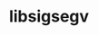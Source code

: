 ---
title: "libsigsegv"
layout: cache
categories: [package, develop]
meta: {"compilers": ["apple-clang@16.0.0", "cce@18.0.0", "gcc@10.2.1", "gcc@10.3.0", "gcc@10.5.0", "gcc@11.1.0", "gcc@11.4.0", "gcc@12.3.0", "gcc@12.4.0", "gcc@13.2.0", "gcc@13.3.0", "gcc@7.3.1", "gcc@7.5.0", "gcc@9.4.0", "intel-oneapi-compilers@2024.1.0", "intel-oneapi-compilers@2024.2.1", "intel-oneapi-compilers@2025.1.0"], "num_specs": 110, "num_specs_by_stack": {"aws-isc": 1, "aws-isc-aarch64": 1, "aws-pcluster-icelake": 3, "aws-pcluster-neoverse_v1": 5, "aws-pcluster-x86_64_v4": 20, "bootstrap-aarch64-darwin": 4, "bootstrap-x86_64-linux-gnu": 5, "build_systems": 5, "data-vis-sdk": 5, "developer-tools": 1, "developer-tools-aarch64-linux-gnu": 5, "developer-tools-darwin": 4, "developer-tools-manylinux2014": 1, "developer-tools-x86_64_v3-linux-gnu": 5, "e4s": 5, "e4s-cray-rhel": 3, "e4s-cray-sles": 1, "e4s-neoverse-v2": 5, "e4s-neoverse_v1": 1, "e4s-oneapi": 6, "e4s-power": 1, "e4s-rocm-external": 5, "gpu-tests": 3, "hep": 5, "ml-darwin-aarch64-mps": 4, "ml-linux-aarch64-cpu": 5, "ml-linux-aarch64-cuda": 5, "ml-linux-x86_64-cpu": 5, "ml-linux-x86_64-cuda": 5, "ml-linux-x86_64-rocm": 5, "radiuss": 5, "radiuss-aws": 5, "radiuss-aws-aarch64": 9, "root": 110, "tutorial": 10}, "oss": ["amzn2", "centos7", "rhel8", "sequoia", "sle_hpc15", "ubuntu18.04", "ubuntu20.04", "ubuntu22.04", "ubuntu24.04"], "platforms": ["darwin", "linux"], "stacks": ["aws-isc", "aws-isc-aarch64", "aws-pcluster-icelake", "aws-pcluster-neoverse_v1", "aws-pcluster-x86_64_v4", "bootstrap-aarch64-darwin", "bootstrap-x86_64-linux-gnu", "build_systems", "data-vis-sdk", "developer-tools", "developer-tools-aarch64-linux-gnu", "developer-tools-darwin", "developer-tools-manylinux2014", "developer-tools-x86_64_v3-linux-gnu", "e4s", "e4s-cray-rhel", "e4s-cray-sles", "e4s-neoverse-v2", "e4s-neoverse_v1", "e4s-oneapi", "e4s-power", "e4s-rocm-external", "gpu-tests", "hep", "ml-darwin-aarch64-mps", "ml-linux-aarch64-cpu", "ml-linux-aarch64-cuda", "ml-linux-x86_64-cpu", "ml-linux-x86_64-cuda", "ml-linux-x86_64-rocm", "radiuss", "radiuss-aws", "radiuss-aws-aarch64", "root", "tutorial"], "targets": ["aarch64", "neoverse_v1", "neoverse_v2", "ppc64le", "skylake_avx512", "x86_64_v3", "x86_64_v4"], "versions": ["2.14"]}
spec_details: [{"compiler": "intel-oneapi-compilers@2024.1.0", "hash": "3ipgjb25tgquhm47q3x7yu7k7nnvrplm", "os": "amzn2", "platform": "linux", "size": "-", "stacks": ["aws-pcluster-x86_64_v4", "root"], "target": "x86_64_v3", "variants": ["build_system=autotools"], "versions": ["2.14"]}, {"compiler": "gcc@7.5.0", "hash": "3lrr5regv4y5mrfxrmje3pk7yfyghetp", "os": "ubuntu18.04", "platform": "linux", "size": "-", "stacks": ["build_systems", "radiuss", "root"], "target": "x86_64_v3", "variants": ["build_system=autotools"], "versions": ["2.14"]}, {"compiler": "gcc@11.4.0", "hash": "3uhq3hl7c3zynirjgyo6pvxbifyw6765", "os": "ubuntu22.04", "platform": "linux", "size": "-", "stacks": ["e4s-neoverse-v2", "root"], "target": "neoverse_v2", "variants": ["build_system=autotools"], "versions": ["2.14"]}, {"compiler": "gcc@7.3.1", "hash": "44i6qtqfyorrjcouckoqkigsc2pm7lnf", "os": "amzn2", "platform": "linux", "size": "-", "stacks": ["radiuss-aws-aarch64", "root"], "target": "aarch64", "variants": ["build_system=autotools"], "versions": ["2.14"]}, {"compiler": "gcc@11.4.0", "hash": "44wwym4la6gfruxwa3dhnfynnr23t7qp", "os": "ubuntu22.04", "platform": "linux", "size": "-", "stacks": ["e4s", "e4s-rocm-external", "hep", "root", "tutorial"], "target": "x86_64_v3", "variants": ["build_system=autotools"], "versions": ["2.14"]}, {"compiler": "intel-oneapi-compilers@2024.1.0", "hash": "4bcsbv2wf3qsmh73rmccwkc4alq7s2li", "os": "amzn2", "platform": "linux", "size": "-", "stacks": ["aws-pcluster-x86_64_v4", "root"], "target": "x86_64_v4", "variants": ["build_system=autotools"], "versions": ["2.14"]}, {"compiler": "gcc@13.3.0", "hash": "4hpcmzct52rajczubhsd6bbvxzrahwfx", "os": "rhel8", "platform": "linux", "size": "-", "stacks": ["developer-tools-aarch64-linux-gnu", "root"], "target": "aarch64", "variants": ["build_system=autotools"], "versions": ["2.14"]}, {"compiler": "intel-oneapi-compilers@2024.2.1", "hash": "4rcyxrcvgmkvz7fphxk3tv3okp5dazsb", "os": "ubuntu22.04", "platform": "linux", "size": "-", "stacks": ["e4s-oneapi", "root"], "target": "x86_64_v3", "variants": ["build_system=autotools"], "versions": ["2.14"]}, {"compiler": "gcc@7.3.1", "hash": "4t4ljrm2xdmqlenrdbsdftdndrren4q3", "os": "amzn2", "platform": "linux", "size": "-", "stacks": ["radiuss-aws", "root"], "target": "x86_64_v3", "variants": ["build_system=autotools"], "versions": ["2.14"]}, {"compiler": "gcc@7.3.1", "hash": "5hq5he6c4h2wnfzlenhtuxkzvdcwkyzz", "os": "amzn2", "platform": "linux", "size": "-", "stacks": ["aws-pcluster-icelake", "root"], "target": "skylake_avx512", "variants": ["build_system=autotools"], "versions": ["2.14"]}, {"compiler": "intel-oneapi-compilers@2024.1.0", "hash": "5pkx7abrkhobinyjqtfapknvotyzssss", "os": "amzn2", "platform": "linux", "size": "-", "stacks": ["aws-pcluster-x86_64_v4", "root"], "target": "x86_64_v3", "variants": ["build_system=autotools"], "versions": ["2.14"]}, {"compiler": "intel-oneapi-compilers@2024.1.0", "hash": "6gzb27v7bxnn6wia6dyio2n5pfkhdkvz", "os": "amzn2", "platform": "linux", "size": "-", "stacks": ["aws-pcluster-x86_64_v4", "root"], "target": "x86_64_v3", "variants": ["build_system=autotools"], "versions": ["2.14"]}, {"compiler": "gcc@12.3.0", "hash": "6scogukwo2a5tbtqlbuvki3fvt2kcm7x", "os": "ubuntu22.04", "platform": "linux", "size": "-", "stacks": ["root", "tutorial"], "target": "x86_64_v3", "variants": ["build_system=autotools"], "versions": ["2.14"]}, {"compiler": "gcc@11.4.0", "hash": "6tvquyaydj2c34447jre3d4qs5j6nq3m", "os": "ubuntu22.04", "platform": "linux", "size": "-", "stacks": ["e4s-neoverse_v1", "root"], "target": "neoverse_v1", "variants": ["build_system=autotools"], "versions": ["2.14"]}, {"compiler": "gcc@7.5.0", "hash": "6unqp5yasvt3u2664ut3uaigx2n2iflc", "os": "ubuntu18.04", "platform": "linux", "size": "-", "stacks": ["build_systems", "radiuss", "root"], "target": "x86_64_v3", "variants": ["build_system=autotools"], "versions": ["2.14"]}, {"compiler": "gcc@13.2.0", "hash": "72nam2qgpyyarhctuhlwqmubuslaefit", "os": "ubuntu24.04", "platform": "linux", "size": "-", "stacks": ["bootstrap-x86_64-linux-gnu", "ml-linux-x86_64-cpu", "ml-linux-x86_64-cuda", "ml-linux-x86_64-rocm", "root"], "target": "x86_64_v3", "variants": ["build_system=autotools"], "versions": ["2.14"]}, {"compiler": "gcc@11.1.0", "hash": "7cd2nkrzyngcblsgdcelor46xxwdzuee", "os": "ubuntu20.04", "platform": "linux", "size": "-", "stacks": ["data-vis-sdk", "root"], "target": "x86_64_v3", "variants": ["build_system=autotools"], "versions": ["2.14"]}, {"compiler": "intel-oneapi-compilers@2024.1.0", "hash": "7jzky6pwftxjcsuq6leowbp6fugtb7mn", "os": "amzn2", "platform": "linux", "size": "-", "stacks": ["aws-pcluster-x86_64_v4", "root"], "target": "x86_64_v4", "variants": ["build_system=autotools"], "versions": ["2.14"]}, {"compiler": "gcc@7.3.1", "hash": "7ote5ru46sbs4eotoci2nynls5leexub", "os": "amzn2", "platform": "linux", "size": "-", "stacks": ["radiuss-aws", "root"], "target": "x86_64_v3", "variants": ["build_system=autotools"], "versions": ["2.14"]}, {"compiler": "gcc@7.5.0", "hash": "7wz3bua6bcaaz3tok6lsmigyfza4vr3k", "os": "ubuntu18.04", "platform": "linux", "size": "-", "stacks": ["build_systems", "radiuss", "root"], "target": "x86_64_v3", "variants": ["build_system=autotools"], "versions": ["2.14"]}, {"compiler": "gcc@9.4.0", "hash": "afggwxkvjkibqiqobwlgszlifpgdql2u", "os": "ubuntu20.04", "platform": "linux", "size": "-", "stacks": ["e4s-power", "root"], "target": "ppc64le", "variants": ["build_system=autotools"], "versions": ["2.14"]}, {"compiler": "intel-oneapi-compilers@2024.1.0", "hash": "afpcbr4c2z7bgsxdpzhvjupy5nfqqsgt", "os": "amzn2", "platform": "linux", "size": "-", "stacks": ["aws-pcluster-x86_64_v4", "root"], "target": "x86_64_v4", "variants": ["build_system=autotools"], "versions": ["2.14"]}, {"compiler": "gcc@7.3.1", "hash": "ahpvjuqzb66k7bw3prxmbuspc7owyrbg", "os": "amzn2", "platform": "linux", "size": "-", "stacks": ["aws-isc", "root"], "target": "x86_64_v3", "variants": ["build_system=autotools"], "versions": ["2.14"]}, {"compiler": "gcc@7.3.1", "hash": "awlye35ekxzctuvadxjaz4fuvietu4v5", "os": "amzn2", "platform": "linux", "size": "-", "stacks": ["aws-pcluster-icelake", "root"], "target": "x86_64_v3", "variants": ["build_system=autotools"], "versions": ["2.14"]}, {"compiler": "cce@18.0.0", "hash": "awy72b7rzwk5wydzhyfpwfd6supjz3le", "os": "rhel8", "platform": "linux", "size": "-", "stacks": ["e4s-cray-rhel", "root"], "target": "x86_64_v3", "variants": ["build_system=autotools"], "versions": ["2.14"]}, {"compiler": "gcc@7.3.1", "hash": "b3v5qessipi6hbqpbeqatul3ssuiqvq4", "os": "amzn2", "platform": "linux", "size": "-", "stacks": ["radiuss-aws-aarch64", "root"], "target": "aarch64", "variants": ["build_system=autotools"], "versions": ["2.14"]}, {"compiler": "gcc@12.3.0", "hash": "blqwl6sapgwjar7hqnocahwh4saapvy5", "os": "ubuntu22.04", "platform": "linux", "size": "-", "stacks": ["root", "tutorial"], "target": "x86_64_v3", "variants": ["build_system=autotools"], "versions": ["2.14"]}, {"compiler": "gcc@13.2.0", "hash": "cjqfa7dwhxgxh23blfyvzuknu2alkvie", "os": "ubuntu24.04", "platform": "linux", "size": "-", "stacks": ["ml-linux-aarch64-cpu", "ml-linux-aarch64-cuda", "root"], "target": "aarch64", "variants": ["build_system=autotools"], "versions": ["2.14"]}, {"compiler": "intel-oneapi-compilers@2024.1.0", "hash": "cpoqdhcq66uem6ysv2ls3idsxh3je7nl", "os": "amzn2", "platform": "linux", "size": "-", "stacks": ["aws-pcluster-x86_64_v4", "root"], "target": "x86_64_v4", "variants": ["build_system=autotools"], "versions": ["2.14"]}, {"compiler": "gcc@12.3.0", "hash": "cs4vcolhipdx3rcmktirbwhhqm6bxg57", "os": "ubuntu22.04", "platform": "linux", "size": "-", "stacks": ["root", "tutorial"], "target": "x86_64_v3", "variants": ["build_system=autotools"], "versions": ["2.14"]}, {"compiler": "gcc@13.3.0", "hash": "cvn5j5fepjphmk4g7u7sejpkvnmacpwq", "os": "rhel8", "platform": "linux", "size": "-", "stacks": ["developer-tools-aarch64-linux-gnu", "root"], "target": "aarch64", "variants": ["build_system=autotools"], "versions": ["2.14"]}, {"compiler": "gcc@12.3.0", "hash": "d6adl3yh5ygqpw5gemgskui5e2jpp5q7", "os": "ubuntu22.04", "platform": "linux", "size": "-", "stacks": ["root", "tutorial"], "target": "x86_64_v3", "variants": ["build_system=autotools"], "versions": ["2.14"]}, {"compiler": "gcc@11.4.0", "hash": "dm7rlwo2eiuyqbs5melfazhyyiwxei3e", "os": "ubuntu22.04", "platform": "linux", "size": "-", "stacks": ["e4s", "e4s-rocm-external", "hep", "root", "tutorial"], "target": "x86_64_v3", "variants": ["build_system=autotools"], "versions": ["2.14"]}, {"compiler": "gcc@7.3.1", "hash": "dyonzkwggjvxydmsuakpzjooyxjejvjs", "os": "amzn2", "platform": "linux", "size": "-", "stacks": ["radiuss-aws-aarch64", "root"], "target": "aarch64", "variants": ["build_system=autotools"], "versions": ["2.14"]}, {"compiler": "gcc@13.2.0", "hash": "e466wsaie7c6cccai5i4h4x2qzg6gumc", "os": "ubuntu24.04", "platform": "linux", "size": "-", "stacks": ["bootstrap-x86_64-linux-gnu", "ml-linux-x86_64-cpu", "ml-linux-x86_64-cuda", "ml-linux-x86_64-rocm", "root"], "target": "x86_64_v3", "variants": ["build_system=autotools"], "versions": ["2.14"]}, {"compiler": "gcc@13.2.0", "hash": "e6zsoy3eos4ai3c7fgw2tlw7dqweat5r", "os": "ubuntu24.04", "platform": "linux", "size": "-", "stacks": ["ml-linux-aarch64-cpu", "ml-linux-aarch64-cuda", "root"], "target": "aarch64", "variants": ["build_system=autotools"], "versions": ["2.14"]}, {"compiler": "gcc@7.3.1", "hash": "edvckydwb73uv7c5uh24jkky6zdlwd5b", "os": "amzn2", "platform": "linux", "size": "-", "stacks": ["radiuss-aws-aarch64", "root"], "target": "aarch64", "variants": ["build_system=autotools"], "versions": ["2.14"]}, {"compiler": "apple-clang@16.0.0", "hash": "ezrgvdpb6kab62pjj7dwu7vqurfll5cw", "os": "sequoia", "platform": "darwin", "size": "-", "stacks": ["bootstrap-aarch64-darwin", "developer-tools-darwin", "ml-darwin-aarch64-mps", "root"], "target": "aarch64", "variants": ["build_system=autotools"], "versions": ["2.14"]}, {"compiler": "gcc@12.4.0", "hash": "fdny5jpxuoe4ppggfdc6rgbtxb6oib3k", "os": "amzn2", "platform": "linux", "size": "-", "stacks": ["aws-pcluster-neoverse_v1", "root"], "target": "neoverse_v1", "variants": ["build_system=autotools"], "versions": ["2.14"]}, {"compiler": "intel-oneapi-compilers@2024.2.1", "hash": "focspnzzuq5qtw2qu2dm2t2qgdrvcjip", "os": "ubuntu22.04", "platform": "linux", "size": "-", "stacks": ["e4s-oneapi", "root"], "target": "x86_64_v3", "variants": ["build_system=autotools"], "versions": ["2.14"]}, {"compiler": "gcc@11.4.0", "hash": "g332dk2i52de7nh4nqe3255wpgjhiwiq", "os": "ubuntu22.04", "platform": "linux", "size": "-", "stacks": ["e4s-neoverse-v2", "root"], "target": "neoverse_v2", "variants": ["build_system=autotools"], "versions": ["2.14"]}, {"compiler": "intel-oneapi-compilers@2024.1.0", "hash": "ginjcgmdbckl4ym5hnappxodczxssydy", "os": "amzn2", "platform": "linux", "size": "-", "stacks": ["aws-pcluster-x86_64_v4", "root"], "target": "x86_64_v4", "variants": ["build_system=autotools"], "versions": ["2.14"]}, {"compiler": "gcc@12.4.0", "hash": "gsn2wd7pzfxwpvbcplytd7lx6nywfwn7", "os": "amzn2", "platform": "linux", "size": "-", "stacks": ["aws-pcluster-neoverse_v1", "root"], "target": "neoverse_v1", "variants": ["build_system=autotools"], "versions": ["2.14"]}, {"compiler": "apple-clang@16.0.0", "hash": "hxiiam6oklxfs4xltdppfc24hshqxjk7", "os": "sequoia", "platform": "darwin", "size": "-", "stacks": ["bootstrap-aarch64-darwin", "developer-tools-darwin", "ml-darwin-aarch64-mps", "root"], "target": "aarch64", "variants": ["build_system=autotools"], "versions": ["2.14"]}, {"compiler": "intel-oneapi-compilers@2024.1.0", "hash": "hzqfljn7webilwzrsc76braidhzbbaq5", "os": "amzn2", "platform": "linux", "size": "-", "stacks": ["aws-pcluster-x86_64_v4", "root"], "target": "x86_64_v3", "variants": ["build_system=autotools"], "versions": ["2.14"]}, {"compiler": "gcc@10.5.0", "hash": "ilonierkt6bzmzkpnwhe6zyruc2cmirg", "os": "centos7", "platform": "linux", "size": "-", "stacks": ["developer-tools-x86_64_v3-linux-gnu", "root"], "target": "x86_64_v3", "variants": ["build_system=autotools"], "versions": ["2.14"]}, {"compiler": "gcc@7.3.1", "hash": "jfcrk4oea6mdt6ly3myukthmll73ace6", "os": "amzn2", "platform": "linux", "size": "-", "stacks": ["radiuss-aws", "root"], "target": "x86_64_v3", "variants": ["build_system=autotools"], "versions": ["2.14"]}, {"compiler": "gcc@13.2.0", "hash": "jggygn2ffzv5l5jnlxu5x7uhdca6m6xn", "os": "ubuntu24.04", "platform": "linux", "size": "-", "stacks": ["ml-linux-aarch64-cpu", "ml-linux-aarch64-cuda", "root"], "target": "aarch64", "variants": ["build_system=autotools"], "versions": ["2.14"]}, {"compiler": "gcc@13.3.0", "hash": "jwx7qlhv6qebjkshohdiowakcfjn3u4t", "os": "rhel8", "platform": "linux", "size": "-", "stacks": ["developer-tools-aarch64-linux-gnu", "root"], "target": "aarch64", "variants": ["build_system=autotools"], "versions": ["2.14"]}, {"compiler": "intel-oneapi-compilers@2025.1.0", "hash": "kba6mkwcugiciwtbx4eh5yij3vnxgeco", "os": "ubuntu22.04", "platform": "linux", "size": "-", "stacks": ["e4s-oneapi", "root"], "target": "x86_64_v3", "variants": ["build_system=autotools"], "versions": ["2.14"]}, {"compiler": "gcc@7.3.1", "hash": "kdt6re73udcjjhq4o3h4xx622qzcfjr6", "os": "amzn2", "platform": "linux", "size": "-", "stacks": ["aws-isc-aarch64", "root"], "target": "aarch64", "variants": ["build_system=autotools"], "versions": ["2.14"]}, {"compiler": "gcc@10.2.1", "hash": "ksgs3b4zhp3xkvdfslchsv7s6hbpoxe4", "os": "centos7", "platform": "linux", "size": "-", "stacks": ["developer-tools-manylinux2014", "root"], "target": "x86_64_v3", "variants": ["build_system=autotools"], "versions": ["2.14"]}, {"compiler": "gcc@13.2.0", "hash": "kym5uvgekp5zqonvctspbrplxm423ez7", "os": "ubuntu24.04", "platform": "linux", "size": "-", "stacks": ["ml-linux-aarch64-cpu", "ml-linux-aarch64-cuda", "root"], "target": "aarch64", "variants": ["build_system=autotools"], "versions": ["2.14"]}, {"compiler": "intel-oneapi-compilers@2024.1.0", "hash": "l4zvl5hutavlry7pm3j5tcv4izi5e4ev", "os": "amzn2", "platform": "linux", "size": "-", "stacks": ["aws-pcluster-x86_64_v4", "root"], "target": "x86_64_v3", "variants": ["build_system=autotools"], "versions": ["2.14"]}, {"compiler": "gcc@7.3.1", "hash": "liao6ovadfzixuzqpoo7jb7ypayfmhc5", "os": "amzn2", "platform": "linux", "size": "-", "stacks": ["radiuss-aws-aarch64", "root"], "target": "aarch64", "variants": ["build_system=autotools"], "versions": ["2.14"]}, {"compiler": "gcc@10.5.0", "hash": "lls4d6iem54vbzbk3r54byfgwl466mce", "os": "centos7", "platform": "linux", "size": "-", "stacks": ["developer-tools-x86_64_v3-linux-gnu", "root"], "target": "x86_64_v3", "variants": ["build_system=autotools"], "versions": ["2.14"]}, {"compiler": "gcc@11.4.0", "hash": "lmecyysafzomqcrfyu6brhikpwolpat7", "os": "ubuntu22.04", "platform": "linux", "size": "-", "stacks": ["e4s-neoverse-v2", "root"], "target": "neoverse_v2", "variants": ["build_system=autotools"], "versions": ["2.14"]}, {"compiler": "gcc@7.3.1", "hash": "lni5qmh6ctwjwz2iv7fi7osh6xempmjb", "os": "amzn2", "platform": "linux", "size": "-", "stacks": ["radiuss-aws-aarch64", "root"], "target": "aarch64", "variants": ["build_system=autotools"], "versions": ["2.14"]}, {"compiler": "gcc@12.4.0", "hash": "lrxa4yb2z7mdkwjtj3rzxdz2c3cwa5m3", "os": "amzn2", "platform": "linux", "size": "-", "stacks": ["aws-pcluster-neoverse_v1", "root"], "target": "neoverse_v1", "variants": ["build_system=autotools"], "versions": ["2.14"]}, {"compiler": "gcc@11.1.0", "hash": "m4zpalci7zhinhsofmniw4cuqcibqtat", "os": "ubuntu20.04", "platform": "linux", "size": "-", "stacks": ["data-vis-sdk", "root"], "target": "x86_64_v3", "variants": ["build_system=autotools"], "versions": ["2.14"]}, {"compiler": "gcc@13.3.0", "hash": "mtyi2u4m3au323plykw6uyc2t42eonrs", "os": "rhel8", "platform": "linux", "size": "-", "stacks": ["developer-tools-aarch64-linux-gnu", "root"], "target": "aarch64", "variants": ["build_system=autotools"], "versions": ["2.14"]}, {"compiler": "gcc@7.5.0", "hash": "n5tzndztlo6lvmfmqpa5gw4ci5g3egqf", "os": "ubuntu18.04", "platform": "linux", "size": "-", "stacks": ["build_systems", "radiuss", "root"], "target": "x86_64_v3", "variants": ["build_system=autotools"], "versions": ["2.14"]}, {"compiler": "gcc@7.5.0", "hash": "niew526czyypz3h2dr32hdhdwne5hwcp", "os": "ubuntu18.04", "platform": "linux", "size": "-", "stacks": ["build_systems", "radiuss", "root"], "target": "x86_64_v3", "variants": ["build_system=autotools"], "versions": ["2.14"]}, {"compiler": "cce@18.0.0", "hash": "njbjblxcanw2i7o6r7a2l2ubdkyie2m7", "os": "rhel8", "platform": "linux", "size": "-", "stacks": ["e4s-cray-rhel", "root"], "target": "x86_64_v3", "variants": ["build_system=autotools"], "versions": ["2.14"]}, {"compiler": "apple-clang@16.0.0", "hash": "nxvpjv4peshhiulop5ibtnh66hnipke7", "os": "sequoia", "platform": "darwin", "size": "-", "stacks": ["bootstrap-aarch64-darwin", "developer-tools-darwin", "ml-darwin-aarch64-mps", "root"], "target": "aarch64", "variants": ["build_system=autotools"], "versions": ["2.14"]}, {"compiler": "intel-oneapi-compilers@2024.1.0", "hash": "obpxaws5uenp2x6jcwajm2gvxi6nzflv", "os": "amzn2", "platform": "linux", "size": "-", "stacks": ["aws-pcluster-x86_64_v4", "root"], "target": "x86_64_v3", "variants": ["build_system=autotools"], "versions": ["2.14"]}, {"compiler": "gcc@10.3.0", "hash": "owiooj7es3cieohdfn6enyzfabs5krju", "os": "sle_hpc15", "platform": "linux", "size": "-", "stacks": ["e4s-cray-sles", "root"], "target": "x86_64_v4", "variants": ["build_system=autotools"], "versions": ["2.14"]}, {"compiler": "gcc@10.5.0", "hash": "oxqkkfcpwjuass27q65zxrp3jvboxbqv", "os": "centos7", "platform": "linux", "size": "-", "stacks": ["developer-tools-x86_64_v3-linux-gnu", "root"], "target": "x86_64_v3", "variants": ["build_system=autotools"], "versions": ["2.14"]}, {"compiler": "gcc@11.1.0", "hash": "p2kj3n7hbh7ud72i6dw7x277xmmz7uyj", "os": "ubuntu20.04", "platform": "linux", "size": "-", "stacks": ["data-vis-sdk", "root"], "target": "x86_64_v3", "variants": ["build_system=autotools"], "versions": ["2.14"]}, {"compiler": "intel-oneapi-compilers@2024.1.0", "hash": "p4tkwm2g23m6wt5z4hhagrewqsgc2xvi", "os": "amzn2", "platform": "linux", "size": "-", "stacks": ["aws-pcluster-x86_64_v4", "root"], "target": "x86_64_v4", "variants": ["build_system=autotools"], "versions": ["2.14"]}, {"compiler": "gcc@11.4.0", "hash": "p6mj2nfugqxzarzqpmlj23hyfzlqtgcw", "os": "ubuntu22.04", "platform": "linux", "size": "-", "stacks": ["e4s-neoverse-v2", "root"], "target": "neoverse_v2", "variants": ["build_system=autotools"], "versions": ["2.14"]}, {"compiler": "gcc@11.1.0", "hash": "psvjbi5ydsg22prnnlckikvllu7jnpxh", "os": "ubuntu20.04", "platform": "linux", "size": "-", "stacks": ["gpu-tests", "root"], "target": "x86_64_v3", "variants": ["build_system=autotools"], "versions": ["2.14"]}, {"compiler": "apple-clang@16.0.0", "hash": "pv63lzafw4xyxekvkvdzaqfo6gpnklh3", "os": "sequoia", "platform": "darwin", "size": "-", "stacks": ["bootstrap-aarch64-darwin", "developer-tools-darwin", "ml-darwin-aarch64-mps", "root"], "target": "aarch64", "variants": ["build_system=autotools"], "versions": ["2.14"]}, {"compiler": "gcc@13.2.0", "hash": "pwqjj7dxpgx5r7422c5bmnbdfjtii2g3", "os": "ubuntu24.04", "platform": "linux", "size": "-", "stacks": ["bootstrap-x86_64-linux-gnu", "ml-linux-x86_64-cpu", "ml-linux-x86_64-cuda", "ml-linux-x86_64-rocm", "root"], "target": "x86_64_v3", "variants": ["build_system=autotools"], "versions": ["2.14"]}, {"compiler": "intel-oneapi-compilers@2024.1.0", "hash": "q64t6b2sqte2wv2mzva5dsegqwgzeivf", "os": "amzn2", "platform": "linux", "size": "-", "stacks": ["aws-pcluster-x86_64_v4", "root"], "target": "x86_64_v3", "variants": ["build_system=autotools"], "versions": ["2.14"]}, {"compiler": "intel-oneapi-compilers@2024.1.0", "hash": "qa6crmokack73jsylzcfuawwr2fjhenf", "os": "amzn2", "platform": "linux", "size": "-", "stacks": ["aws-pcluster-x86_64_v4", "root"], "target": "x86_64_v4", "variants": ["build_system=autotools"], "versions": ["2.14"]}, {"compiler": "intel-oneapi-compilers@2024.1.0", "hash": "qbcsfvna6vmk7agcqqxjuiu5vkpuoqjp", "os": "amzn2", "platform": "linux", "size": "-", "stacks": ["aws-pcluster-x86_64_v4", "root"], "target": "x86_64_v4", "variants": ["build_system=autotools"], "versions": ["2.14"]}, {"compiler": "gcc@13.2.0", "hash": "qeavwc2qlosaml72dat7yuhbksh52qnv", "os": "ubuntu24.04", "platform": "linux", "size": "-", "stacks": ["bootstrap-x86_64-linux-gnu", "ml-linux-x86_64-cpu", "ml-linux-x86_64-cuda", "ml-linux-x86_64-rocm", "root"], "target": "x86_64_v3", "variants": ["build_system=autotools"], "versions": ["2.14"]}, {"compiler": "gcc@7.3.1", "hash": "qjkdvo6ityyw6dc32gpyupnwwgs3pp5m", "os": "amzn2", "platform": "linux", "size": "-", "stacks": ["radiuss-aws", "root"], "target": "x86_64_v3", "variants": ["build_system=autotools"], "versions": ["2.14"]}, {"compiler": "gcc@11.1.0", "hash": "qkvqrvc7yupm34u6d5qj3zryp7ptmcka", "os": "ubuntu20.04", "platform": "linux", "size": "-", "stacks": ["gpu-tests", "root"], "target": "x86_64_v3", "variants": ["build_system=autotools"], "versions": ["2.14"]}, {"compiler": "gcc@12.3.0", "hash": "qmrnvi56x62l7kyyb7lhiwtrhdih45du", "os": "ubuntu22.04", "platform": "linux", "size": "-", "stacks": ["root", "tutorial"], "target": "x86_64_v3", "variants": ["build_system=autotools"], "versions": ["2.14"]}, {"compiler": "gcc@11.4.0", "hash": "qtst3sq22zdodrwudux22t5gv2vneqqs", "os": "ubuntu22.04", "platform": "linux", "size": "-", "stacks": ["e4s", "e4s-rocm-external", "hep", "root", "tutorial"], "target": "x86_64_v3", "variants": ["build_system=autotools"], "versions": ["2.14"]}, {"compiler": "intel-oneapi-compilers@2025.1.0", "hash": "rc2zb7husklititeao6unu3ixzpwn4ow", "os": "ubuntu22.04", "platform": "linux", "size": "-", "stacks": ["e4s-oneapi", "root"], "target": "x86_64_v3", "variants": ["build_system=autotools"], "versions": ["2.14"]}, {"compiler": "gcc@11.1.0", "hash": "riqm65kv65qk6ov3ta36ttqvum23xt6j", "os": "ubuntu20.04", "platform": "linux", "size": "-", "stacks": ["data-vis-sdk", "root"], "target": "x86_64_v3", "variants": ["build_system=autotools"], "versions": ["2.14"]}, {"compiler": "gcc@7.3.1", "hash": "rujnhv7b4zh7limlvkj2xkzohc4dscxv", "os": "amzn2", "platform": "linux", "size": "-", "stacks": ["radiuss-aws-aarch64", "root"], "target": "aarch64", "variants": ["build_system=autotools"], "versions": ["2.14"]}, {"compiler": "intel-oneapi-compilers@2024.1.0", "hash": "rw6ktvehnwx6gcaoiixsur676ux56qyz", "os": "amzn2", "platform": "linux", "size": "-", "stacks": ["aws-pcluster-x86_64_v4", "root"], "target": "x86_64_v3", "variants": ["build_system=autotools"], "versions": ["2.14"]}, {"compiler": "gcc@7.5.0", "hash": "rys6gvbh57r24vdhayypmvjx3o7yxrjo", "os": "ubuntu18.04", "platform": "linux", "size": "-", "stacks": ["developer-tools", "root"], "target": "x86_64_v3", "variants": ["build_system=autotools"], "versions": ["2.14"]}, {"compiler": "gcc@12.4.0", "hash": "s4f6v6bxmjcmy2hcurtbk57awmmzus5v", "os": "amzn2", "platform": "linux", "size": "-", "stacks": ["aws-pcluster-neoverse_v1", "root"], "target": "neoverse_v1", "variants": ["build_system=autotools"], "versions": ["2.14"]}, {"compiler": "intel-oneapi-compilers@2025.1.0", "hash": "semr5sbeweuz3axnfasudyyk6qq4yuqt", "os": "ubuntu22.04", "platform": "linux", "size": "-", "stacks": ["e4s-oneapi", "root"], "target": "x86_64_v3", "variants": ["build_system=autotools"], "versions": ["2.14"]}, {"compiler": "gcc@7.3.1", "hash": "sftw7q36edc7crg3bxgghkbp5euwm53o", "os": "amzn2", "platform": "linux", "size": "-", "stacks": ["aws-pcluster-icelake", "root"], "target": "x86_64_v3", "variants": ["build_system=autotools"], "versions": ["2.14"]}, {"compiler": "gcc@7.3.1", "hash": "si3yrlwig4k7vlndetdlglkswgxr4bdg", "os": "amzn2", "platform": "linux", "size": "-", "stacks": ["radiuss-aws-aarch64", "root"], "target": "aarch64", "variants": ["build_system=autotools"], "versions": ["2.14"]}, {"compiler": "intel-oneapi-compilers@2024.1.0", "hash": "smkjkfl4pmdo542rnbueccldjfnajkuu", "os": "amzn2", "platform": "linux", "size": "-", "stacks": ["aws-pcluster-x86_64_v4", "root"], "target": "x86_64_v3", "variants": ["build_system=autotools"], "versions": ["2.14"]}, {"compiler": "cce@18.0.0", "hash": "tf63xmxrsrcyeovsnqaw4ysqsugbimbv", "os": "rhel8", "platform": "linux", "size": "-", "stacks": ["e4s-cray-rhel", "root"], "target": "x86_64_v3", "variants": ["build_system=autotools"], "versions": ["2.14"]}, {"compiler": "intel-oneapi-compilers@2024.1.0", "hash": "tmalp44un2okbzk3hrj4ipvp5tpu2wyo", "os": "amzn2", "platform": "linux", "size": "-", "stacks": ["aws-pcluster-x86_64_v4", "root"], "target": "x86_64_v3", "variants": ["build_system=autotools"], "versions": ["2.14"]}, {"compiler": "gcc@11.4.0", "hash": "tslalleh6chsdlyckisa4hrubde3wtim", "os": "ubuntu22.04", "platform": "linux", "size": "-", "stacks": ["e4s", "e4s-rocm-external", "hep", "root", "tutorial"], "target": "x86_64_v3", "variants": ["build_system=autotools"], "versions": ["2.14"]}, {"compiler": "gcc@13.2.0", "hash": "ubnd3oswbmq3aphacela6s4g5nnuumny", "os": "ubuntu24.04", "platform": "linux", "size": "-", "stacks": ["bootstrap-x86_64-linux-gnu", "ml-linux-x86_64-cpu", "ml-linux-x86_64-cuda", "ml-linux-x86_64-rocm", "root"], "target": "x86_64_v3", "variants": ["build_system=autotools"], "versions": ["2.14"]}, {"compiler": "intel-oneapi-compilers@2025.1.0", "hash": "uhafpusxathz4ruj2ujqo2kjwnxelswb", "os": "ubuntu22.04", "platform": "linux", "size": "-", "stacks": ["e4s-oneapi", "root"], "target": "x86_64_v3", "variants": ["build_system=autotools"], "versions": ["2.14"]}, {"compiler": "gcc@7.3.1", "hash": "ujvtde27iliswfuxcz3lr6nfeh4szwaf", "os": "amzn2", "platform": "linux", "size": "-", "stacks": ["radiuss-aws-aarch64", "root"], "target": "aarch64", "variants": ["build_system=autotools"], "versions": ["2.14"]}, {"compiler": "gcc@7.3.1", "hash": "vgbbk4ab3m6jxvfyzj2xuhjemhlp64to", "os": "amzn2", "platform": "linux", "size": "-", "stacks": ["radiuss-aws", "root"], "target": "x86_64_v3", "variants": ["build_system=autotools"], "versions": ["2.14"]}, {"compiler": "gcc@13.2.0", "hash": "vsmhflaom327z44f2mcwf5niojuw6pf3", "os": "ubuntu24.04", "platform": "linux", "size": "-", "stacks": ["ml-linux-aarch64-cpu", "ml-linux-aarch64-cuda", "root"], "target": "aarch64", "variants": ["build_system=autotools"], "versions": ["2.14"]}, {"compiler": "intel-oneapi-compilers@2024.1.0", "hash": "wnl3wge3rmqgynurn2kglc3ua3wrvfxf", "os": "amzn2", "platform": "linux", "size": "-", "stacks": ["aws-pcluster-x86_64_v4", "root"], "target": "x86_64_v4", "variants": ["build_system=autotools"], "versions": ["2.14"]}, {"compiler": "gcc@11.4.0", "hash": "xb7ywu5xqgvhi35xpbdqwb7eihy7aqhw", "os": "ubuntu22.04", "platform": "linux", "size": "-", "stacks": ["e4s-neoverse-v2", "root"], "target": "neoverse_v2", "variants": ["build_system=autotools"], "versions": ["2.14"]}, {"compiler": "gcc@13.3.0", "hash": "yflawok4jgrnq5ywumlq5ahynaohokaj", "os": "rhel8", "platform": "linux", "size": "-", "stacks": ["developer-tools-aarch64-linux-gnu", "root"], "target": "aarch64", "variants": ["build_system=autotools"], "versions": ["2.14"]}, {"compiler": "intel-oneapi-compilers@2024.1.0", "hash": "yikfkvd7q5moi3ihzqnm5jk7h3p35ttv", "os": "amzn2", "platform": "linux", "size": "-", "stacks": ["aws-pcluster-x86_64_v4", "root"], "target": "x86_64_v4", "variants": ["build_system=autotools"], "versions": ["2.14"]}, {"compiler": "gcc@11.1.0", "hash": "yjzgbz3wtepfrahxjomzuctleebuxrvb", "os": "ubuntu20.04", "platform": "linux", "size": "-", "stacks": ["gpu-tests", "root"], "target": "x86_64_v3", "variants": ["build_system=autotools"], "versions": ["2.14"]}, {"compiler": "gcc@11.1.0", "hash": "z32sz6ceddilqqrpiwvguavxjo5fq33g", "os": "ubuntu20.04", "platform": "linux", "size": "-", "stacks": ["data-vis-sdk", "root"], "target": "x86_64_v3", "variants": ["build_system=autotools"], "versions": ["2.14"]}, {"compiler": "gcc@10.5.0", "hash": "z3pc636ndy3tvtmnrybgi72hnbnkzsfo", "os": "centos7", "platform": "linux", "size": "-", "stacks": ["developer-tools-x86_64_v3-linux-gnu", "root"], "target": "x86_64_v3", "variants": ["build_system=autotools"], "versions": ["2.14"]}, {"compiler": "gcc@10.5.0", "hash": "z4wstnu4petcnrzqmjqy7z4d7xfi6ofl", "os": "centos7", "platform": "linux", "size": "-", "stacks": ["developer-tools-x86_64_v3-linux-gnu", "root"], "target": "x86_64_v3", "variants": ["build_system=autotools"], "versions": ["2.14"]}, {"compiler": "gcc@11.4.0", "hash": "zve2wosggmzmfzlradal6rm4nzic3vaw", "os": "ubuntu22.04", "platform": "linux", "size": "-", "stacks": ["e4s", "e4s-rocm-external", "hep", "root", "tutorial"], "target": "x86_64_v3", "variants": ["build_system=autotools"], "versions": ["2.14"]}, {"compiler": "gcc@12.4.0", "hash": "zylegp3nhhxsfm7lbocha2oqzkwgcgcp", "os": "amzn2", "platform": "linux", "size": "-", "stacks": ["aws-pcluster-neoverse_v1", "root"], "target": "neoverse_v1", "variants": ["build_system=autotools"], "versions": ["2.14"]}]
---